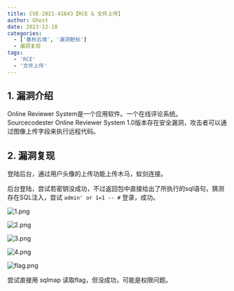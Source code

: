 ```yaml
---
title: CVE-2021-41643【RCE & 文件上传】
author: Ghost
date: 2023-12-10
categories:
  - ['春秋云境', '漏洞靶标']
  - 漏洞复现
tags:
  - 'RCE'
  - '文件上传'
---
```


## 1. 漏洞介绍

Online Reviewer System是一个应用软件。一个在线评论系统。 Sourcecodester Online Reviewer System 1.0版本存在安全漏洞，攻击者可以通过图像上传字段来执行远程代码。

## 2. 漏洞复现

登陆后台，通过用户头像的上传功能上传木马，蚁剑连接。

后台登陆，尝试若密钥没成功，不过返回包中直接给出了所执行的sql语句，猜测存在SQL注入，尝试 `admin' or 1=1 -- #` 登录，成功。

![1.png](https://fastly.jsdelivr.net/gh/z9m8r8/PicGo-Notes-Pu/202312061516215.png)

![2.png](https://fastly.jsdelivr.net/gh/z9m8r8/PicGo-Notes-Pu/202312061517317.png)

![3.png](https://fastly.jsdelivr.net/gh/z9m8r8/PicGo-Notes-Pu/202312061517321.png)

![4.png](https://fastly.jsdelivr.net/gh/z9m8r8/PicGo-Notes-Pu/202312061517958.png)

![flag.png](https://fastly.jsdelivr.net/gh/z9m8r8/PicGo-Notes-Pu/202312061517721.png)

尝试直接用 sqlmap 读取flag，但没成功，可能是权限问题。
